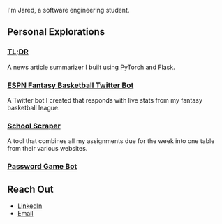 

I'm Jared, a software engineering student.

## Personal Explorations

### [TL;DR](https://github.com/jaredmontierth/summarizer)

  A news article summarizer I built using PyTorch and Flask.

### [ESPN Fantasy Basketball Twitter Bot](https://github.com/jaredmontierth/twitterbot)

  A Twitter bot I created that responds with live stats from my fantasy basketball league.

### [School Scraper](https://github.com/jaredmontierth/school-scraper)
  A tool that combines all my assignments due for the week into one table from their various websites.

### [Password Game Bot](https://github.com/jaredmontierth/password-game)

## Reach Out
- [LinkedIn](https://www.linkedin.com/in/jared-montierth/)
- [Email](mailto:montierth.jared@gmail.com)


